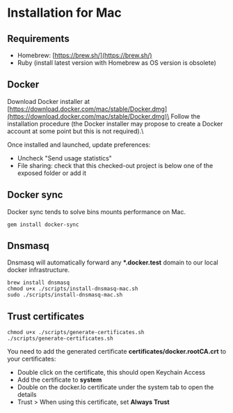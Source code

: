 # Installation for Mac 

## Requirements

- Homebrew: [https://brew.sh/](https://brew.sh/)
- Ruby (install latest version with Homebrew as OS version is
  obsolete)

## Docker

Download Docker installer at
[https://download.docker.com/mac/stable/Docker.dmg](https://download.docker.com/mac/stable/Docker.dmg)\
Follow the installation procedure (the Docker installer may propose to
create a Docker account at some point but this is not required).\

Once installed and launched, update preferences:

- Uncheck "Send usage statistics"
- File sharing: check that this checked-out project is below one of
  the exposed folder or add it

## Docker sync

Docker sync tends to solve bins mounts performance on Mac.

```
gem install docker-sync
```

## Dnsmasq

Dnsmasq will automatically forward any **\*.docker.test** domain to our
local docker infrastructure.

```
brew install dnsmasq
chmod u+x ./scripts/install-dnsmasq-mac.sh
sudo ./scripts/install-dnsmasq-mac.sh
```

## Trust certificates

```
chmod u+x ./scripts/generate-certificates.sh
./scripts/generate-certificates.sh
```

You need to add the generated certificate
**certificates/docker.rootCA.crt** to your certificates:

- Double click on the certificate, this should open Keychain Access
- Add the certificate to **system**
- Double on the docker.lo certificate under the system tab to open the
  details
- Trust \> When using this certificate, set **Always Trust**
